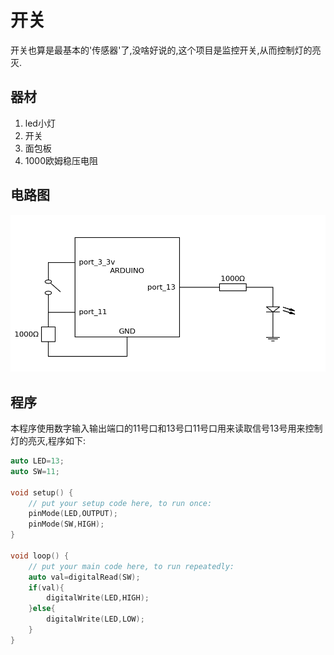 # 开关

开关也算是最基本的'传感器'了,没啥好说的,这个项目是监控开关,从而控制灯的亮灭.

## 器材

1. led小灯
2. 开关
3. 面包板
4. 1000欧姆稳压电阻

## 电路图

![switch](source/switch.png)

## 程序

本程序使用数字输入输出端口的11号口和13号口11号口用来读取信号13号用来控制灯的亮灭,程序如下:

```C++
auto LED=13;
auto SW=11;

void setup() {
    // put your setup code here, to run once:
    pinMode(LED,OUTPUT);
    pinMode(SW,HIGH);
}

void loop() {
    // put your main code here, to run repeatedly:
    auto val=digitalRead(SW);
    if(val){
        digitalWrite(LED,HIGH);
    }else{
        digitalWrite(LED,LOW);
    }
}
```
